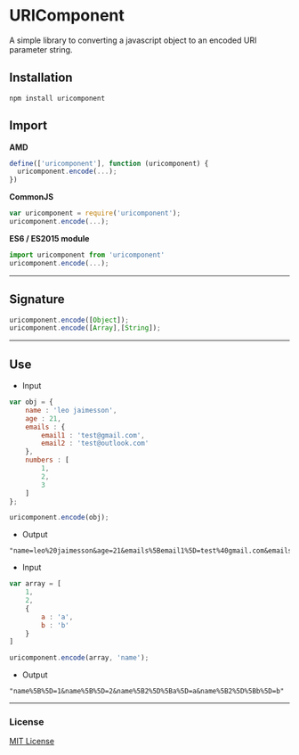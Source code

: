 # URIComponent

A simple library to converting a javascript object to an encoded URI parameter string. 

## Installation

```console
npm install uricomponent
```

## Import

**AMD**

```js
define(['uricomponent'], function (uricomponent) {
  uricomponent.encode(...);
})
```

**CommonJS**

```js
var uricomponent = require('uricomponent');
uricomponent.encode(...);
```

**ES6 / ES2015 module**

```js
import uricomponent from 'uricomponent'
uricomponent.encode(...);
```

---

## Signature

```js
uricomponent.encode([Object]);
uricomponent.encode([Array],[String]);
```

---

## Use

- Input

```js
var obj = {
    name : 'leo jaimesson',
    age : 21,
    emails : {
        email1 : 'test@gmail.com',
        email2 : 'test@outlook.com'
    },
    numbers : [
        1,
        2,
        3
    ]
};

uricomponent.encode(obj);
```

- Output

```console
"name=leo%20jaimesson&age=21&emails%5Bemail1%5D=test%40gmail.com&emails%5Bemail2%5D=test%40outlook.com&numbers%5B%5D=1&numbers%5B%5D=2&numbers%5B%5D=3"
```

- Input

```js
var array = [
    1,
    2,
    {
        a : 'a',
        b : 'b'
    }
]

uricomponent.encode(array, 'name');
```

- Output

```console
"name%5B%5D=1&name%5B%5D=2&name%5B2%5D%5Ba%5D=a&name%5B2%5D%5Bb%5D=b"
```

---

### License

[MIT License](https://github.com/leojaimesson/MIT-License)